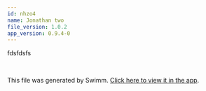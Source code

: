 ```yaml
---
id: nhzo4
name: Jonathan two
file_version: 1.0.2
app_version: 0.9.4-0
---
```


fdsfdsfs

<br/>

This file was generated by Swimm. [Click here to view it in the app](http://localhost:5000/repos/Z2l0aHViJTNBJTNBdGVzdC1naXRodWItYXBwJTNBJTNBc3dpbW1pbw==/docs/nhzo4).